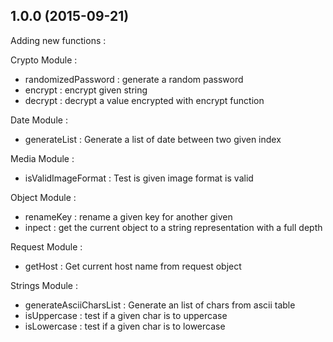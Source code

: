 ## 1.0.0 (2015-09-21)

Adding new functions :

Crypto Module : 
- randomizedPassword : generate a random password
- encrypt : encrypt given string
- decrypt : decrypt a value encrypted with encrypt function

Date Module : 

- generateList : Generate a list of date between two given index

Media Module : 

- isValidImageFormat : Test is given image format is valid

Object Module : 

- renameKey : rename a given key for another given
- inpect : get the current object to a string representation with a full depth

Request Module : 

- getHost : Get current host name from request object

Strings Module : 
- generateAsciiCharsList : Generate an list of chars from ascii table
- isUppercase : test if a given char is to uppercase
- isLowercase : test if a given char is to lowercase
